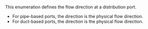 This enumeration defines the flow direction at a distribution port.

* For pipe-based ports, the direction is the physical flow direction.
* For duct-based ports, the direction is the physical flow direction.
